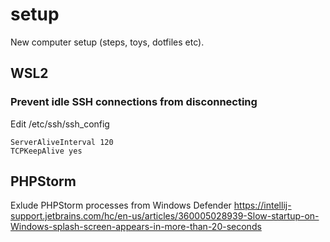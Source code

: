 # setup
New computer setup (steps, toys, dotfiles etc).

## WSL2

### Prevent idle SSH connections from disconnecting

Edit /etc/ssh/ssh_config
```
ServerAliveInterval 120
TCPKeepAlive yes
```

## PHPStorm

Exlude PHPStorm processes from Windows Defender https://intellij-support.jetbrains.com/hc/en-us/articles/360005028939-Slow-startup-on-Windows-splash-screen-appears-in-more-than-20-seconds

